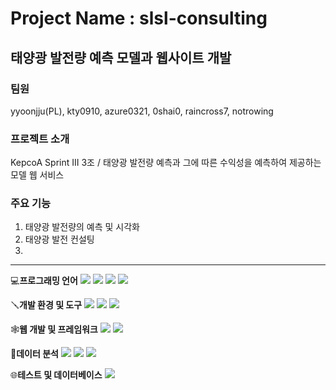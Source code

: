 # Project Name : slsl-consulting
## 태양광 발전량 예측 모델과 웹사이트 개발

### 팀원
yyoonjju(PL), kty0910, azure0321, 0shai0, raincross7, notrowing

### 프로젝트 소개
KepcoA Sprint III 3조 / 태양광 발전량 예측과 그에 따른 수익성을 예측하여 제공하는 모델 웹 서비스

### 주요 기능 
1. 태양광 발전량의 예측 및 시각화
2. 태양광 발전 컨설팅 
3. 

---

💻**프로그래밍 언어**
<img src="https://img.shields.io/badge/python-3776AB?style=for-the-badge&logo=python&logoColor=white">
<img src="https://img.shields.io/badge/html5-E34F26?style=for-the-badge&logo=html5&logoColor=white">
<img src="https://img.shields.io/badge/css3-1572B6?style=for-the-badge&logo=css3&logoColor=white">
<img src="https://img.shields.io/badge/javascript-F7DF1E?style=for-the-badge&logo=javascript&logoColor=white">

🪛**개발 환경 및 도구**
<img src="https://img.shields.io/badge/visualstudiocode-007ACC?style=for-the-badge&logo=visualstudiocode&logoColor=white">
<img src="https://img.shields.io/badge/Anaconda-%2344A833.svg?style=for-the-badge&logo=anaconda&logoColor=white">
<img src="https://img.shields.io/badge/jupyter-F37626?style=for-the-badge&logo=jupyter&logoColor=white">

🕸️**웹 개발 및 프레임워크**
<img src="https://img.shields.io/badge/springboot-6DB33F?style=for-the-badge&logo=springboot&logoColor=white">
<img src="https://img.shields.io/badge/react-61DAFB?style=for-the-badge&logo=react&logoColor=white">

🔢**데이터 분석**
<img src="https://img.shields.io/badge/scikitlearn-F7931E?style=for-the-badge&logo=scikitlearn&logoColor=white">
<img src="https://img.shields.io/badge/tensorflow-FF6F00?style=for-the-badge&logo=tensorflow&logoColor=white">
<img src="https://img.shields.io/badge/keras-D00000?style=for-the-badge&logo=keras&logoColor=white">

🌐**테스트 및 데이터베이스**
<img src="https://img.shields.io/badge/mariadb-003545?style=for-the-badge&logo=mariadb&logoColor=white">



